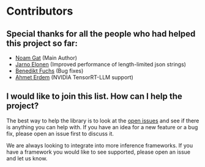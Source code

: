 # Contributors

## Special thanks for all the people who had helped this project so far:

* [Noam Gat](https://github.com/noamgat) (Main Author)
* [Jarno Elonen](https://github.com/elonen) (Improved performance of length-limited json strings)
* [Benedikt Fuchs](https://github.com/helpmefindaname) (Bug fixes)
* [Ahmet Erdem](https://github.com/aerdem4) (NVIDIA TensorRT-LLM support)

## I would like to join this list. How can I help the project?

The best way to help the library is to look at the [open issues](https://github.com/noamgat/lm-format-enforcer/issues) and see if there is anything you can help with. If you have an idea for a new feature or a bug fix, please open an issue first to discuss it.

We are always looking to integrate into more inference frameworks. If you have a framework you would like to see supported, please open an issue and let us know.